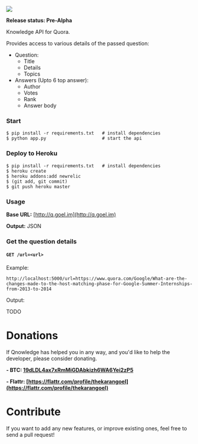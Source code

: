 ![](https://raw.github.com/karan/Qnowledge/master/logo.png)

**Release status: Pre-Alpha**

Knowledge API for Quora.

Provides access to various details of the passed question:

- Question:
    - Title
    - Details
    - Topics
- Answers (Upto 6 top answer):
    - Author
    - Votes
    - Rank
    - Answer body

### Start

    $ pip install -r requirements.txt   # install dependencies
    $ python app.py                     # start the api

### Deploy to Heroku

    $ pip install -r requirements.txt   # install dependencies
    $ heroku create
    $ heroku addons:add newrelic
    $ (git add, git commit)
    $ git push heroku master

### Usage

**Base URL:** [http://q.goel.im](http://q.goel.im)

**Output:** JSON

### Get the question details

#### `GET /url=<url>`

Example:

`http://localhost:5000/url=https://www.quora.com/Google/What-are-the-changes-made-to-the-host-matching-phase-for-Google-Summer-Internships-from-2013-to-2014`

Output:

TODO

Donations
=============

If Qnowledge has helped you in any way, and you'd like to help the developer, please consider donating.

**- BTC: [19dLDL4ax7xRmMiGDAbkizh6WA6Yei2zP5](http://i.imgur.com/bAQgKLN.png)**

**- Flattr: [https://flattr.com/profile/thekarangoel](https://flattr.com/profile/thekarangoel)**


Contribute
========

If you want to add any new features, or improve existing ones, feel free to send a pull request!
